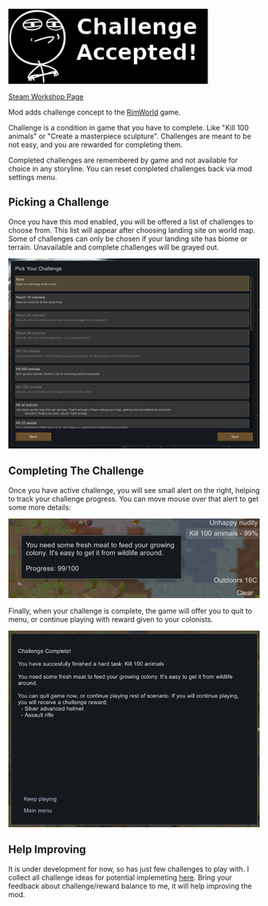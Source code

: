 ![](About/Preview.png)

[Steam Workshop Page](https://steamcommunity.com/sharedfiles/filedetails/?id=1382592596)

Mod adds challenge concept to the [RimWorld](https://rimworldgame.com/) game. 

Challenge is a condition in game that you have to complete. Like "Kill 100 animals" or "Create a masterpiece sculpture". Challenges are meant to be not easy, and you are rewarded for completing them.

Completed challenges are remembered by game and not available for choice in any storyline. You can reset completed challenges back via mod settings menu.



## Picking a Challenge

Once you have this mod enabled, you will be offered a list of challenges to choose from. This list will appear after choosing landing site on world map. Some of challenges can only be chosen if your landing site has biome or terrain. Unavailable and complete challenges will be grayed out.

![](About/PickChallenge.png)

## Completing The Challenge

Once you have active challenge, you will see small alert on the right, helping to track your challenge progress. You can move mouse over that alert to get some more details:

![](About/SidebarAlert.png)

Finally, when your challenge is complete, the game will offer you to quit to menu, or continue playing with reward given to your colonists.

![](About/CompleteDialog.png)

## Help Improving 

It is under development for now, so has just few challenges to play with. I collect all challenge ideas for potential implemeting [here](Challenges.md). Bring your feedback about challenge/reward balance to me, it will help improving the mod.
